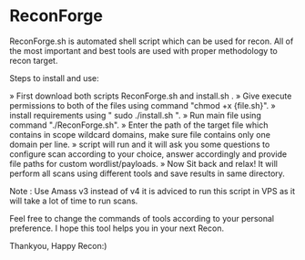 # ReconForge
ReconForge.sh is automated shell script which can be used for recon. All of the most important and best tools are used with proper methodology to recon target.

Steps to install and use:

» First download both scripts ReconForge.sh and install.sh .
» Give execute permissions to both of the files using command "chmod +x {file.sh}".
» install requirements using " sudo ./install.sh ".
» Run main file using command "./ReconForge.sh".
» Enter the path of the target file which contains in scope wildcard domains, make sure file contains only one domain per line.
» script will run and it will ask you some questions to configure scan according to your choice, answer accordingly and provide file paths for custom wordlist/payloads.
» Now Sit back and relax! It will perform all scans using different tools and  save results in same directory.

Note : Use Amass v3 instead of v4 
it is adviced to run this script in VPS as it will take a lot of time to run scans.

Feel free to change the commands of tools according to your personal preference.
I hope this tool helps you in your next Recon.

Thankyou,
Happy Recon:)
